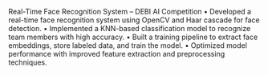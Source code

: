 Real-Time Face Recognition System – DEBI AI Competition
• Developed a real-time face recognition system using OpenCV and Haar cascade for face detection. 
• Implemented a KNN-based classification model to recognize team members with high accuracy. 
• Built a training pipeline to extract face embeddings, store labeled data, and train the model. 
• Optimized model performance with improved feature extraction and preprocessing techniques. 
